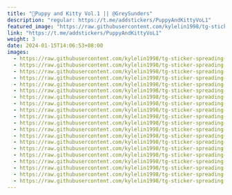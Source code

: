 ```yaml
---
title: "🎥Puppy and Kitty Vol.1 || @GreySunders"
description: "regular: https://t.me/addstickers/PuppyAndKittyVoL1"
featured_image: "https://raw.githubusercontent.com/kylelin1998/tg-sticker-spreading-worldwide-images/main/img/5b9b5e76-7ea5-4a7a-a21b-8e2b72dee3a5.jpg"
link: "https://t.me/addstickers/PuppyAndKittyVoL1"
weight: 3
date: 2024-01-15T14:06:53+08:00
images:
  - https://raw.githubusercontent.com/kylelin1998/tg-sticker-spreading-worldwide-images/main/img/5b9b5e76-7ea5-4a7a-a21b-8e2b72dee3a5.jpg
  - https://raw.githubusercontent.com/kylelin1998/tg-sticker-spreading-worldwide-images/main/img/cd75fa88-63e0-4dd3-b4ab-768688c69add.jpg
  - https://raw.githubusercontent.com/kylelin1998/tg-sticker-spreading-worldwide-images/main/img/81bee996-7315-4654-9d8e-b0d050348fe0.jpg
  - https://raw.githubusercontent.com/kylelin1998/tg-sticker-spreading-worldwide-images/main/img/a44390f8-49c6-4642-88d2-2debfd445dd7.jpg
  - https://raw.githubusercontent.com/kylelin1998/tg-sticker-spreading-worldwide-images/main/img/7ed18f03-e276-4522-82a0-596d0ccb77ea.jpg
  - https://raw.githubusercontent.com/kylelin1998/tg-sticker-spreading-worldwide-images/main/img/01f3c410-1c0d-40a3-84e7-0d327a1d2483.jpg
  - https://raw.githubusercontent.com/kylelin1998/tg-sticker-spreading-worldwide-images/main/img/44c999a1-1d0f-47f7-9fe7-4acf0f1dba6f.jpg
  - https://raw.githubusercontent.com/kylelin1998/tg-sticker-spreading-worldwide-images/main/img/2c3d011c-484d-4a4d-b13c-ab78087baddd.jpg
  - https://raw.githubusercontent.com/kylelin1998/tg-sticker-spreading-worldwide-images/main/img/71e17957-ffaf-42dd-a6bc-c2e3bc276adf.jpg
  - https://raw.githubusercontent.com/kylelin1998/tg-sticker-spreading-worldwide-images/main/img/640d51df-11ce-4cf1-abc9-b421fae65f32.jpg
  - https://raw.githubusercontent.com/kylelin1998/tg-sticker-spreading-worldwide-images/main/img/69b447cc-e83c-4a67-b0fc-d31bceb18e5e.jpg
  - https://raw.githubusercontent.com/kylelin1998/tg-sticker-spreading-worldwide-images/main/img/edbfb2fa-f533-4272-bc04-a0c802eae342.jpg
  - https://raw.githubusercontent.com/kylelin1998/tg-sticker-spreading-worldwide-images/main/img/9c8c6755-477e-40b2-aeac-d4a55231ab7b.jpg
  - https://raw.githubusercontent.com/kylelin1998/tg-sticker-spreading-worldwide-images/main/img/370b7680-1126-45a1-a5fe-c7cb6615b890.jpg
  - https://raw.githubusercontent.com/kylelin1998/tg-sticker-spreading-worldwide-images/main/img/6a93132b-7301-4911-a089-fac083199940.jpg
  - https://raw.githubusercontent.com/kylelin1998/tg-sticker-spreading-worldwide-images/main/img/7c55dcf4-e404-472a-96ca-aa08fd5397b3.jpg
  - https://raw.githubusercontent.com/kylelin1998/tg-sticker-spreading-worldwide-images/main/img/7476244f-1289-4017-94f6-32cf5ccad728.jpg
  - https://raw.githubusercontent.com/kylelin1998/tg-sticker-spreading-worldwide-images/main/img/e928af46-f594-4a7d-9bc6-fe14c618c191.jpg
  - https://raw.githubusercontent.com/kylelin1998/tg-sticker-spreading-worldwide-images/main/img/ec5247fe-0995-4aa9-895f-8353adee88b5.jpg
  - https://raw.githubusercontent.com/kylelin1998/tg-sticker-spreading-worldwide-images/main/img/65601281-007e-41a3-a5b7-3df9d4f1b36d.jpg
---
```

